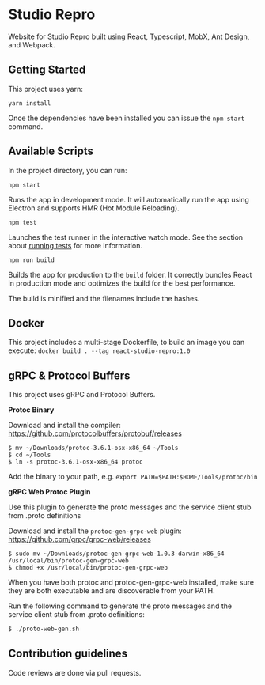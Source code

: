 # Studio Repro

Website for Studio Repro built using React, Typescript, MobX, Ant Design, and Webpack.

## Getting Started

This project uses yarn:

```
yarn install
```

Once the dependencies have been installed you can issue the `npm start` command.

## Available Scripts

In the project directory, you can run:

`npm start`

Runs the app in development mode.
It will automatically run the app using Electron and supports HMR (Hot Module Reloading).

`npm test`

Launches the test runner in the interactive watch mode.
See the section about [running tests](https://facebook.github.io/create-react-app/docs/running-tests) for more information.

`npm run build`

Builds the app for production to the `build` folder.
It correctly bundles React in production mode and optimizes the build for the best performance.

The build is minified and the filenames include the hashes.

## Docker

This project includes a multi-stage Dockerfile, to build an image you can execute: `docker build . --tag react-studio-repro:1.0`

## gRPC & Protocol Buffers

This project uses gRPC and Protocol Buffers.

**Protoc Binary**

Download and install the compiler: https://github.com/protocolbuffers/protobuf/releases

```
$ mv ~/Downloads/protoc-3.6.1-osx-x86_64 ~/Tools
$ cd ~/Tools
$ ln -s protoc-3.6.1-osx-x86_64 protoc
```

Add the binary to your path, e.g. `export PATH=$PATH:$HOME/Tools/protoc/bin`

**gRPC Web Protoc Plugin**

Use this plugin to generate the proto messages and the service client stub from .proto definitions

Download and install the `protoc-gen-grpc-web` plugin: https://github.com/grpc/grpc-web/releases

```
$ sudo mv ~/Downloads/protoc-gen-grpc-web-1.0.3-darwin-x86_64 /usr/local/bin/protoc-gen-grpc-web
$ chmod +x /usr/local/bin/protoc-gen-grpc-web
```

When you have both protoc and protoc-gen-grpc-web installed, make sure they are both executable and are discoverable from your PATH.

Run the following command to generate the proto messages and the service client stub from .proto definitions:

```bash
$ ./proto-web-gen.sh
```

## Contribution guidelines

Code reviews are done via pull requests.
